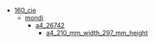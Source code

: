 * [160_cie](160_cie)
  * [mondi](160_cie/mondi)
    * [a4_26742](160_cie/mondi/a4_26742)
      * [a4_210_mm_width_297_mm_height](160_cie/mondi/a4_26742/a4_210_mm_width_297_mm_height)
